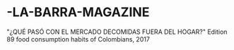 # -LA-BARRA-MAGAZINE
"¿QUÉ PASÓ CON EL MERCADO DECOMIDAS FUERA DEL HOGAR?" Edition 89 food consumption habits of Colombians, 2017
